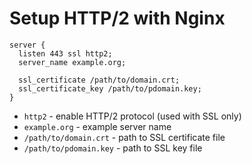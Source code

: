 # Setup HTTP/2 with Nginx

```nginx
server {
  listen 443 ssl http2;
  server_name example.org;
  
  ssl_certificate /path/to/domain.crt;
  ssl_certificate_key /path/to/pdomain.key;
}
```

- `http2` - enable HTTP/2 protocol (used with SSL only)
- `example.org` - example server name
- `/path/to/domain.crt` - path to SSL certificate file
- `/path/to/pdomain.key` - path to SSL key file


